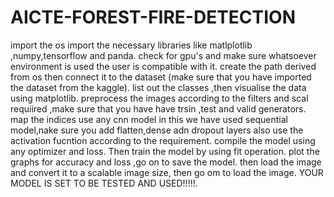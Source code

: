 # AICTE-FOREST-FIRE-DETECTION
import the os
import the necessary libraries like matlplotlib ,numpy,tensorflow and panda.
check for gpu's and make sure whatsoever environment is used the user is compatible with it.
create the path derived from os then connect it to the dataset (make sure that you have imported the dataset from the kaggle).
list out the classes ,then visualise the data using matplotlib.
preprocess the images according to the filters and scal requiired ,make sure that you have have trsin ,test and valid generators.
map the indices
use any cnn model in this we have used sequential model,nake sure you add flatten,dense adn dropout layers also use the activation fucntion according to the requirement.
compile the model using any optimizer and loss.
Then train the model by using fit operation.
plot the graphs for accuracy and loss ,go on to save the model.
then load the image and convert it to a scalable image size, then go om to load the image.
YOUR MODEL IS SET TO BE TESTED AND USED!!!!!.
